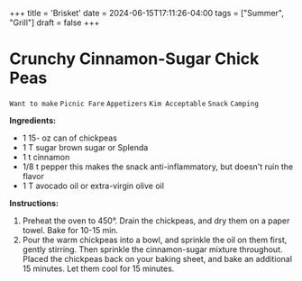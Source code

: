 +++
title = 'Brisket'
date = 2024-06-15T17:11:26-04:00
tags = ["Summer", "Grill"]
draft = false
+++
# Crunchy Cinnamon-Sugar Chick Peas

`Want to make` `Picnic Fare` `Appetizers` `Kim Acceptable` `Snack` `Camping`

**Ingredients:**

- 1 15- oz can of chickpeas
- 1 T sugar brown sugar or Splenda
- 1 t cinnamon
- 1/8 t pepper this makes the snack anti-inflammatory, but doesn't ruin the flavor
- 1 T avocado oil or extra-virgin olive oil

**Instructions:**

1. Preheat the oven to 450°. Drain the chickpeas, and dry them on a paper towel. Bake for 10-15 min.
2. Pour the warm chickpeas into a bowl, and sprinkle the oil on them first, gently stirring. Then sprinkle the cinnamon-sugar mixture throughout. Placed the chickpeas back on your baking sheet, and bake an additional 15 minutes. Let them cool for 15 minutes.
